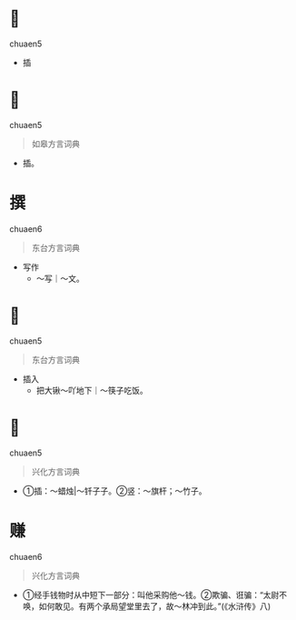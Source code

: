 # 𢺟
chuaen5
- 插

# 𢺟
chuaen5
> 如皋方言词典
- 插。

# 撰
chuaen6
> 东台方言词典
- 写作
  - ～写｜～文。

# 𢺟
chuaen5
> 东台方言词典
- 插入
  - 把大锹～吖地下｜～筷子吃饭。

# 𢺟
chuaen5
> 兴化方言词典
- ①插：～蜡烛|～钎子子。②竖：～旗杆；～竹子。

# 赚
chuaen6
> 兴化方言词典
- ①经手钱物时从中短下一部分：叫他采购他～钱。②欺骗、诳骗：“太尉不唤，如何敢见。有两个承局望堂里去了，故～林冲到此。”(《水浒传》八)
